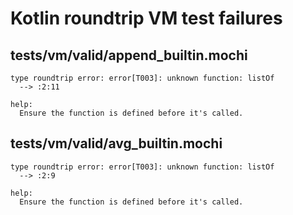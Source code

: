 # Kotlin roundtrip VM test failures

## tests/vm/valid/append_builtin.mochi

```
type roundtrip error: error[T003]: unknown function: listOf
  --> :2:11

help:
  Ensure the function is defined before it's called.
```

## tests/vm/valid/avg_builtin.mochi

```
type roundtrip error: error[T003]: unknown function: listOf
  --> :2:9

help:
  Ensure the function is defined before it's called.
```

